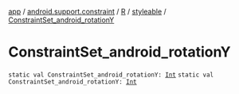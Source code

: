 [app](../../../index.md) / [android.support.constraint](../../index.md) / [R](../index.md) / [styleable](index.md) / [ConstraintSet_android_rotationY](.)

# ConstraintSet_android_rotationY

`static val ConstraintSet_android_rotationY: `[`Int`](https://kotlinlang.org/api/latest/jvm/stdlib/kotlin/-int/index.html)
`static val ConstraintSet_android_rotationY: `[`Int`](https://kotlinlang.org/api/latest/jvm/stdlib/kotlin/-int/index.html)